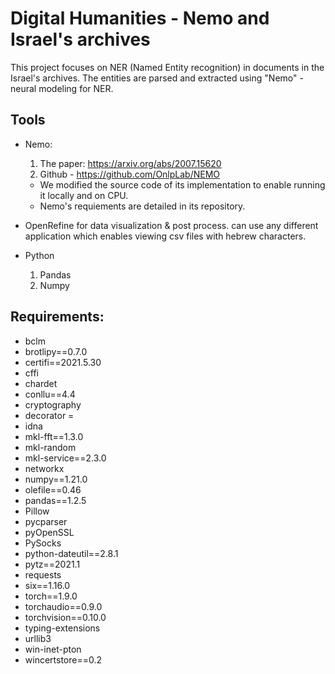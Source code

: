 #  Digital Humanities - Nemo and Israel's archives
This project focuses on NER (Named Entity recognition) in documents in the Israel's archives.
The entities are parsed and extracted using "Nemo" - neural modeling for NER.

## Tools
* Nemo:
  1. The paper: https://arxiv.org/abs/2007.15620
  2. Github - https://github.com/OnlpLab/NEMO
  * We modified the source code of its implementation to enable running it locally and on CPU.
  * Nemo's requiements are detailed in its repository.
  
* OpenRefine
  for data visualization & post process. can use any different application which enables viewing csv files with hebrew characters.
  
* Python
  1. Pandas
  2. Numpy

## Requirements:
  * bclm 
  * brotlipy==0.7.0
  * certifi==2021.5.30
  * cffi
  * chardet
  * conllu==4.4
  * cryptography
  * decorator =
  * idna 
  * mkl-fft==1.3.0
  * mkl-random 
  * mkl-service==2.3.0
  * networkx
  * numpy==1.21.0
  * olefile==0.46
  * pandas==1.2.5
  * Pillow
  * pycparser
  * pyOpenSSL
  * PySocks
  * python-dateutil==2.8.1
  * pytz==2021.1
  * requests
  * six==1.16.0
  * torch==1.9.0
  * torchaudio==0.9.0
  * torchvision==0.10.0
  * typing-extensions
  * urllib3
  * win-inet-pton
  * wincertstore==0.2

